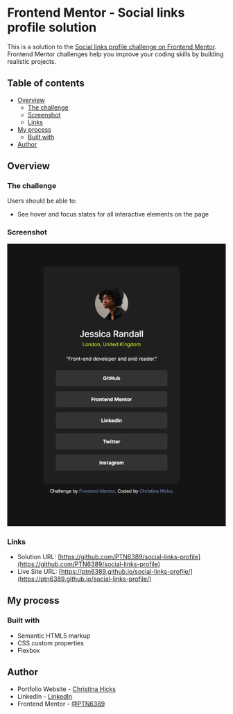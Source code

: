 # Frontend Mentor - Social links profile solution

This is a solution to the [Social links profile challenge on Frontend Mentor](https://www.frontendmentor.io/challenges/social-links-profile-UG32l9m6dQ). Frontend Mentor challenges help you improve your coding skills by building realistic projects.

## Table of contents

- [Overview](#overview)
  - [The challenge](#the-challenge)
  - [Screenshot](#screenshot)
  - [Links](#links)
- [My process](#my-process)
  - [Built with](#built-with)
- [Author](#author)

## Overview

### The challenge

Users should be able to:

- See hover and focus states for all interactive elements on the page

### Screenshot

![Live Site Screenshot](image.png)

### Links

- Solution URL: [https://github.com/PTN6389/social-links-profile](https://github.com/PTN6389/social-links-profile)
- Live Site URL: [https://ptn6389.github.io/social-links-profile/](https://ptn6389.github.io/social-links-profile/)

## My process

### Built with

- Semantic HTML5 markup
- CSS custom properties
- Flexbox

## Author

- Portfolio Website - [Christina Hicks](https://ptn6389.github.io/portfolio-website/)
- LinkedIn - [LinkedIn](https://www.linkedin.com/in/christinahicks1)
- Frontend Mentor - [@PTN6389](https://www.frontendmentor.io/profile/PTN6389)
